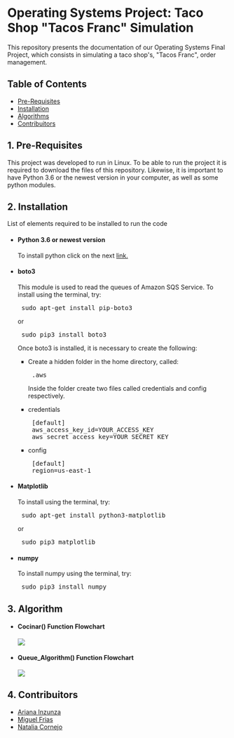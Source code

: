 <h1> Operating Systems Project: Taco Shop "Tacos Franc" Simulation </h1>
<p> This repository presents the documentation of our Operating Systems Final Project, which consists in simulating a taco shop's,   "Tacos Franc", order management.</p>		
<h2> Table of Contents </h2>
<UL type = disk> 
  <LI> <a href = "#1"> Pre-Requisites </a></LI>
  <LI> <a href = "#2"> Installation </a></LI>
  <LI> <a href = "#3"> Algorithms </a></LI>
  <LI> <a href = "#4"> Contribuitors </a></LI>
</UL>
<h2 id = "1"> 1. Pre-Requisites </h2>
<p> This project was developed to run in Linux. To be able to run the project it is required to download the files of this repository. Likewise, it is important to have Python 3.6 or the newest version in your computer, as well as some python modules. </p>
<h2 id = "2"> 2. Installation </h2>
<p> List of elements required to be installed to run the code </p>
<UL type = disk> 
  <LI> <h4> Python 3.6 or newest version </h4> </LI>
  <p> To install python click on the next <a href = "https://www.python.org/downloads/"> link. </a></p>
  <LI> <h4> boto3 </h4></LI>
  <p> This module is used to read the queues of Amazon SQS Service. To install using the terminal, try: </p>
  <pre> sudo apt-get install pip-boto3</pre>
  <p> or </p>
  <pre> sudo pip3 install boto3 </pre>
  <p> Once boto3 is installed, it is necessary to create the following: </p>
   <UL type = square> 
     <LI> Create a hidden folder in the home directory, called:</LI>
     <pre> .aws </pre>
     <p> Inside the folder create two files called credentials and config respectively. </p>
     <LI> credentials</LI>
     <pre> [default]
 aws_access_key_id=YOUR_ACCESS_KEY
 aws_secret_access_key=YOUR_SECRET_KEY </pre>
     <LI> config </LI>
     <pre> [default]
 region=us-east-1 </pre>
    </UL>
  <LI> <h4> Matplotlib </h4></LI>
  <p> To install using the terminal, try: </p>
  <pre> sudo apt-get install python3-matplotlib </pre>
  <p> or </p>
  <pre> sudo pip3 matplotlib </pre>
  <LI> <h4> numpy </h4> </LI>
  <p> To install numpy using the terminal, try: </p>
  <pre> sudo pip3 install numpy </pre>
</UL>
<h2 id = "3"> 3. Algorithm </h2>
<UL type = disk>
<LI> <h4> Cocinar() Function Flowchart </h4></LI>
<img src = "https://user-images.githubusercontent.com/18355966/33364892-33229d5e-d49b-11e7-88fe-0e76b9235fb8.png">
<LI> <h4> Queue_Algorithm() Function Flowchart </h4></LI>
<img src = https://user-images.githubusercontent.com/18355966/33364893-3337094c-d49b-11e7-9d28-d63f5e5d33a2.png>
</UL>
<h2 id = "4"> 4. Contribuitors </h2>
<UL type = disk> 
  <LI> <a href = "https://github.com/Kohina-Arisato"> Ariana Inzunza </a> </LI>
  <LI> <a href = "https://github.com/MiguelFrias97"> Miguel Frias </a> </LI>
  <LI> <a href = "https://github.com/GraceFarrell"> Natalia Cornejo </a> </LI>
</UL>
